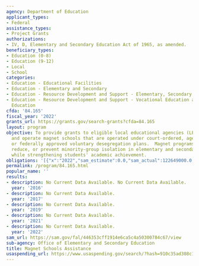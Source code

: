 ```yaml
---
agency: Department of Education
applicant_types:
- Federal
assistance_types:
- Project Grants
authorizations:
- IV, D, Elementary and Secondary Education Act of 1965, as amended.
beneficiary_types:
- Education (0-8)
- Education (9-12)
- Local
- School
categories:
- Education - Educational Facilities
- Education - Elementary and Secondary
- Education - Resource Development and Support - Elementary, Secondary Education
- Education - Resource Development and Support - Vocational Education and Handicapped
  Education
cfda: '84.165'
fiscal_year: '2022'
grants_url: https://grants.gov/search-grants?cfda=84.165
layout: program
objective: To provide grants to eligible local educational agencies (LEAs) to establish
  and operate magnet schools that are operated under court-ordered, agency-ordered,
  or federally approved voluntary desegregation plans.  Magnet programs aim to eliminate,
  reduce, or prevent minority-group isolation in elementary and secondary schools
  while strengthening students' academic achievement.
obligations: '[{"x":"2022","sam_estimate":0.0,"sam_actual":122649000.0,"usa_spending_actual":122649017.0},{"x":"2023","sam_estimate":137260000.0,"sam_actual":0.0,"usa_spending_actual":129636198.17},{"x":"2024","sam_estimate":147160000.0,"sam_actual":0.0,"usa_spending_actual":41050213.0}]'
permalink: /program/84.165.html
popular_name: ''
results:
- description: No Current Data Available. No Current Data Available.
  year: '2016'
- description: No Current Data Available.
  year: '2017'
- description: No Current Data Available.
  year: '2019'
- description: No Current Data Available.
  year: '2021'
- description: No Current Data Available.
  year: '2022'
sam_url: https://sam.gov/fal/446353cff1914e6ca5c4a50300784c67/view
sub-agency: Office of Elementary and Secondary Education
title: Magnet Schools Assistance
usaspending_url: https://www.usaspending.gov/search/?hash=910c35ad308c1305967830109d51001b
---
```

